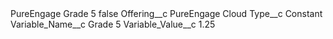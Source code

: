 <?xml version="1.0" encoding="UTF-8"?>
<CustomMetadata xmlns="http://soap.sforce.com/2006/04/metadata" xmlns:xsi="http://www.w3.org/2001/XMLSchema-instance" xmlns:xsd="http://www.w3.org/2001/XMLSchema">
    <label>PureEngage Grade 5</label>
    <protected>false</protected>
    <values>
        <field>Offering__c</field>
        <value xsi:type="xsd:string">PureEngage Cloud</value>
    </values>
    <values>
        <field>Type__c</field>
        <value xsi:type="xsd:string">Constant</value>
    </values>
    <values>
        <field>Variable_Name__c</field>
        <value xsi:type="xsd:string">Grade 5</value>
    </values>
    <values>
        <field>Variable_Value__c</field>
        <value xsi:type="xsd:string">1.25</value>
    </values>
</CustomMetadata>
